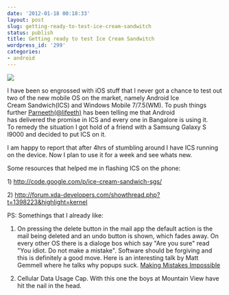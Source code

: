 ```yaml
---
date: '2012-01-18 00:18:33'
layout: post
slug: getting-ready-to-test-ice-cream-sandwitch
status: publish
title: Getting ready to test Ice Cream Sandwitch
wordpress_id: '299'
categories:
- android
---
```


[![](http://shubhamgoel.info/wp-content/uploads/2012/01/ICS.jpg)](http://shubhamgoel.info/wp-content/uploads/2012/01/ICS.jpg)

I have been so engrossed with iOS stuff that I never got a chance to test out two of the new mobile OS on the market, namely Android Ice Cream Sandwich(ICS) and Windows Mobile 7/7.5(WM). To push things further [Parneeth(@lifeeth)](twitter.com/lifeeth) has been telling me that Android has delivered the promise in ICS and every one in Bangalore is using it. To remedy the situation I got hold of a friend with a Samsung Galaxy S I9000 and decided to put ICS on it.

I am happy to report that after 4hrs of stumbling around I have ICS running on the device. Now I plan to use it for a week and see whats new.

Some resources that helped me in flashing ICS on the phone:

1) http://code.google.com/p/ice-cream-sandwich-sgs/

2) http://forum.xda-developers.com/showthread.php?t=1398223&highlight=kernel

PS: Somethings that I already like:

1) On pressing the delete button in the mail app the default action is the mail being deleted and an undo button is shown, which fades away. On every other OS there is a dialoge bos which say "Are you sure" read "You idiot. Do not make a mistake". Software should be forgiving and this is definitely a good move. Here is an interesting talk by Matt Gemmell where he talks why popups suck. [Making Mistakes Impossible](http://vimeo.com/18623069)

2) Cellular Data Usage Cap. With this one the boys at Mountain View have hit the nail in the head.










